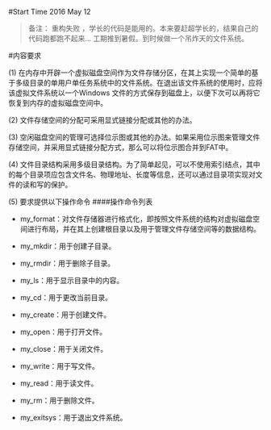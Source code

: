 ﻿#Start Time
2016 May 12


>备注： 重构失败 ，学长的代码是能用的。本来要赶超学长的，结果自己的代码跑都跑不起来…
工期推到暑假。到时候做一个吊炸天的文件系统。

#内容要求

(1)   在内存中开辟一个虚拟磁盘空间作为文件存储分区，在其上实现一个简单的基于多级目录的单用户单任务系统中的文件系统。在退出该文件系统的使用时，应将该虚拟文件系统以一个Windows 文件的方式保存到磁盘上，以便下次可以再将它恢复到内存的虚拟磁盘空间中。

(2)   文件存储空间的分配可采用显式链接分配或其他的办法。

(3)   空闲磁盘空间的管理可选择位示图或其他的办法。如果采用位示图来管理文件存储空间，并采用显式链接分配方式，那么可以将位示图合并到FAT中。

(4)   文件目录结构采用多级目录结构。为了简单起见，可以不使用索引结点，其中的每个目录项应包含文件名、物理地址、长度等信息，还可以通过目录项实现对文件的读和写的保护。

(5)   要求提供以下操作命令
####操作命令列表
* my_format：对文件存储器进行格式化，即按照文件系统的结构对虚拟磁盘空间进行布局，并在其上创建根目录以及用于管理文件存储空间等的数据结构。

* my_mkdir：用于创建子目录。

*  my_rmdir：用于删除子目录。

*  my_ls：用于显示目录中的内容。

* my_cd：用于更改当前目录。

*  my_create：用于创建文件。

* my_open：用于打开文件。

*  my_close：用于关闭文件。

* my_write：用于写文件。

*  my_read：用于读文件。

* my_rm：用于删除文件。

*  my_exitsys：用于退出文件系统。
